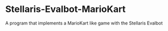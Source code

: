 Stellaris-Evalbot-MarioKart
===========================

A program that implements a MarioKart like game with the Stellaris Evalbot
